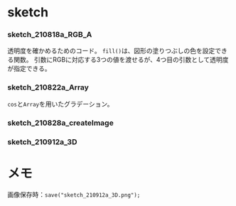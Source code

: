 # sketch

### sketch_210818a_RGB_A
透明度を確かめるためのコード。
`fill()`は、図形の塗りつぶしの色を設定できる関数。
引数にRGBに対応する3つの値を渡せるが、4つ目の引数として透明度が指定できる。

### sketch_210822a_Array
`cos`と`Array`を用いたグラデーション。

### sketch_210828a_createImage

### sketch_210912a_3D

# メモ
画像保存時：`save("sketch_210912a_3D.png");`